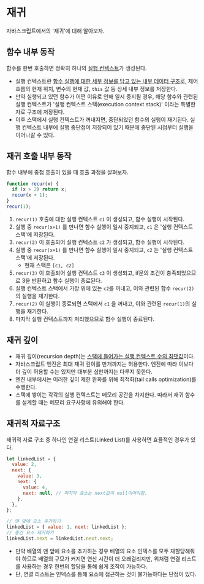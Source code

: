 # 재귀

자바스크립트에서의 '재귀'에 대해 알아보자.

## 함수 내부 동작

함수를 한번 호출하면 정확히 하나의 [실행 컨텍스트](/Language/Javascript/0.Core%20Javascript/Execution%20Context.md)가 생성된다.

- 실행 컨텍스트란 <u>함수 실행에 대한 세부 정보를 담고 있는 내부 데이터 구조</u>로, 제어 흐름의 현재 위치, 변수의 현재 값, `this` 값 등 상세 내부 정보를 저장한다.
- 만약 실행되고 있던 함수가 어떤 이유로 인해 일시 중지될 경우, 해당 함수와 관련된 실행 컨텍스트가 '실행 컨텍스트 스택(execution context stack)' 이라는 특별한 자료 구조에 저장된다.
- 이후 스택에서 실행 컨텍스트가 꺼내지면, 중단되었던 함수의 실행이 재기된다. 실행 컨텍스트 내부에 실행 중단점이 저장되어 있기 때문에 중단된 시점부터 실행을 이어나갈 수 있다.

## 재귀 호출 내부 동작

함수 내부에 중첩 호출이 있을 때 호출 과정을 살펴보자.

```js
function recur(x) {
  if (x > 2) return x;
  recur(x + 1);
}
recur(1);
```

1. `recur(1)` 호출에 대한 실행 컨텍스트 `c1` 이 생성되고, 함수 실행이 시작된다.
2. 실행 중 `recur(x+1)` 를 만나면 함수 실행이 일시 중지되고, `c1` 은 '실행 컨텍스트 스택'에 저장된다.
3. `recur(2)` 이 호출되어 실행 컨텍스트 `c2` 가 생성되고, 함수 실행이 시작된다.
4. 실행 중 `recur(x+1)` 를 만나면 함수 실행이 일시 중지되고, `c2` 는 '실행 컨텍스트 스택'에 저장된다.
   - 현재 스택은 `[c1, c2]`
5. `recur(3)` 이 호출되어 실행 컨텍스트 `c3` 이 생성되고, if문의 조건이 충족되었으므로 3을 반환하고 함수 실행이 종료된다.
6. 실행 컨텍스트 스택에서 가장 위에 있는 `c2`를 꺼내고, 이와 관련된 함수 `recur(2)` 의 실행을 재기한다.
7. `recur(2)` 이 실행이 종료되면 스택에서 `c1` 을 꺼내고, 이와 관련된 `recur(1)`의 실행을 재기한다.
8. 마지막 실행 컨텍스트까지 처리했으므로 함수 실행이 종료된다.

## 재귀 깊이

- 재귀 깊이(recursion depth)는 <u>스택에 들어가는 실행 컨텍스트 수의 최댓값</u>이다.
- 자바스크립트 엔진은 최대 재귀 깊이를 만개까지는 허용한다. 엔진에 따라 이보다 더 깊이 허용할 수는 있지만 대부분 십만까지는 다루지 못한다.
- 엔진 내부에서는 이러한 깊이 제한 완화를 위해 최적화(tail calls optimization)를 수행한다.
- 스택에 쌓이는 각각의 실행 컨텍스트는 메모리 공간을 차지한다. 따라서 재귀 함수를 설계할 때는 메모리 요구사항에 유의해야 한다.

## 재귀적 자료구조

재귀적 자료 구조 중 하나인 연결 리스트(Linked List)를 사용하면 효율적인 경우가 있다.

```js
let linkedList = {
  value: 2,
  next: {
    value: 3,
    next: {
      value: 4,
      next: null, // 마지막 요소는 next값이 null이어야함.
    },
  },
};

// 맨 앞에 요소 추가하기
linkedList = { value: 1, next: linkedList };
// 중간 요소 제거하기
linkedList.next = linkedList.next.next;
```

- 만약 배열의 맨 앞에 요소를 추가하는 경우 배열의 요소 인덱스를 모두 재할당해줘야 하므로 배열의 규모가 커지면 연산 시간이 더 오래걸리지만, 위처럼 연결 리스트를 사용하는 경우 한번의 할당을 통해 쉽게 조작이 가능하다.
- 단, 연결 리스트는 인덱스를 통해 요소에 접근하는 것이 불가능하다는 단점이 있다.
